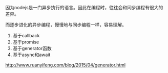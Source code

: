 因为nodejs是一门异步执行的语言。因此在编程时，往往会和同步编程有很大的差异。

而逐步进化的异步编程，慢慢地与同步编程一样，容易理解。

1. 基于callback
2. 基于promise
3. 基于generator函数
4. 基于async和await

http://www.ruanyifeng.com/blog/2015/04/generator.html